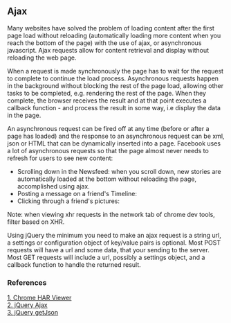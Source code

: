 ## Ajax

Many websites have solved the problem of loading content after the first page load without reloading (automatically loading more content when you reach the bottom of the page) with the use of ajax, or asynchronous javascript. Ajax requests allow for content retrieval and display without reloading the web page.

When a request is made synchronously the page has to wait for the request to complete to continue the load process. Asynchronous requests happen in the background without blocking the rest of the page load, allowing other tasks to be completed, e.g. rendering the rest of the page. When they complete, the browser receives the result and at that point executes a callback function - and process the result in some way, i.e display the data in the page.

An asynchronous request can be fired off at any time (before or after a page has loaded) and the response to an asynchronous request can be xml, json or HTML that can be dynamically inserted into a page. Facebook uses a lot of asynchronous requests so that the page almost never needs to refresh for users to see new content:
 * Scrolling down in the Newsfeed: when you scroll down, new stories are automatically loaded at the bottom without reloading the page, accomplished using ajax.
 * Posting a message on a friend's Timeline:
 * Clicking through a friend's pictures: 

Note: when viewing xhr requests in the network tab of chrome dev tools, filter based on XHR.   

Using jQuery the minimum you need to make an ajax request is a string url, a settings or configuration object of key/value pairs is optional. Most POST requests will have a url and some data, that your sending to the server. Most GET requests will include a url, possibly a settings object, and a callback function to handle the returned result.



### References

[1. Chrome HAR Viewer](http://ericduran.github.io/chromeHAR/)  
[2. jQuery Ajax](http://api.jquery.com/jquery.ajax/)  
[3. jQuery getJson](http://api.jquery.com/jquery.getjson/)  